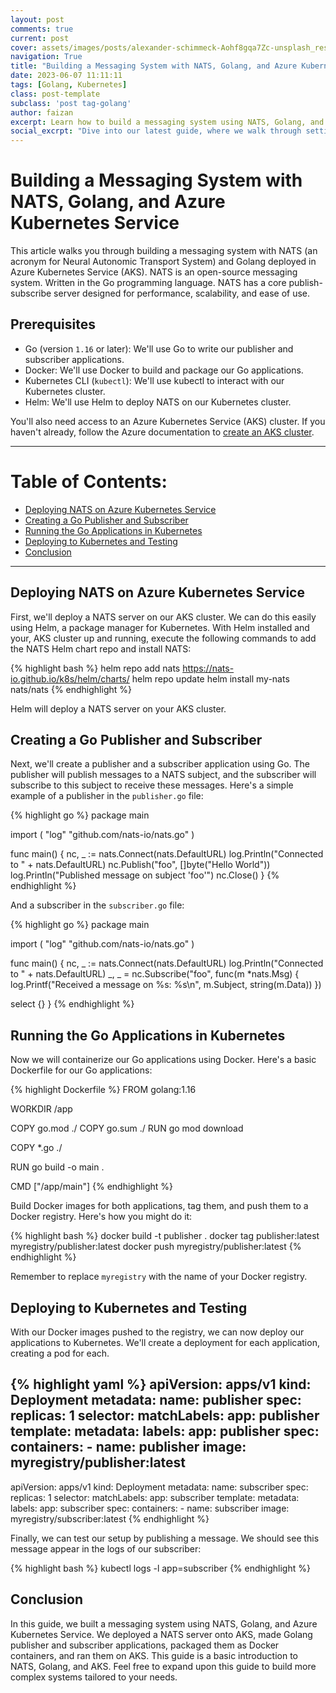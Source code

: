 ```yaml
---
layout: post
comments: true
current: post
cover: assets/images/posts/alexander-schimmeck-Aohf8gqa7Zc-unsplash_resized.webp
navigation: True
title: "Building a Messaging System with NATS, Golang, and Azure Kubernetes Service"
date: 2023-06-07 11:11:11
tags: [Golang, Kubernetes]
class: post-template
subclass: 'post tag-golang'
author: faizan
excerpt: Learn how to build a messaging system using NATS, Golang, and Azure Kubernetes Service in our step-by-step guide.
social_excrpt: "Dive into our latest guide, where we walk through setting up a messaging system with #NATS, #Golang, and #Azure #Kubernetes Service. Learn to deploy a NATS server, build Golang publisher and subscriber applications, package them as #Docker #containers, and run them on #AKS!"
---
```


# Building a Messaging System with NATS, Golang, and Azure Kubernetes Service

This article walks you through building a messaging system with NATS (an acronym for Neural Autonomic Transport System) and Golang deployed in Azure Kubernetes Service (AKS). NATS is an open-source messaging system. Written in the Go programming language. NATS has a core publish-subscribe server designed for performance, scalability, and ease of use.

## Prerequisites

- Go (version `1.16` or later): We'll use Go to write our publisher and subscriber applications.
- Docker: We'll use Docker to build and package our Go applications.
- Kubernetes CLI (`kubectl`): We'll use kubectl to interact with our Kubernetes cluster.
- Helm: We'll use Helm to deploy NATS on our Kubernetes cluster.

You'll also need access to an Azure Kubernetes Service (AKS) cluster. If you haven't already, follow the Azure documentation to [create an AKS cluster](https://docs.microsoft.com/en-us/azure/aks/intro-kubernetes).

***

# Table of Contents:

* [Deploying NATS on Azure Kubernetes Service](#deploying-nats-on-azure-kubernetes-service)
* [Creating a Go Publisher and Subscriber](#creating-a-go-publisher-and-subscriber)
* [Running the Go Applications in Kubernetes](#running-the-go-applications-in-kubernetes)
* [Deploying to Kubernetes and Testing](#deploying-to-kubernetes-and-testing)
* [Conclusion](#conclusion)

***


## Deploying NATS on Azure Kubernetes Service

First, we'll deploy a NATS server on our AKS cluster. We can do this easily using Helm, a package manager for Kubernetes. With Helm installed and your, AKS cluster up and running, execute the following commands to add the NATS Helm chart repo and install NATS:

{% highlight bash %}
helm repo add nats https://nats-io.github.io/k8s/helm/charts/
helm repo update
helm install my-nats nats/nats
{% endhighlight %}

Helm will deploy a NATS server on your AKS cluster.

## Creating a Go Publisher and Subscriber

Next, we'll create a publisher and a subscriber application using Go. The publisher will publish messages to a NATS subject, and the subscriber will subscribe to this subject to receive these messages. Here's a simple example of a publisher in the `publisher.go` file:

{% highlight go %}
package main

import (
  "log"
  "github.com/nats-io/nats.go"
)

func main() {
  nc, _ := nats.Connect(nats.DefaultURL)
  log.Println("Connected to " + nats.DefaultURL)
  nc.Publish("foo", []byte("Hello World"))
  log.Println("Published message on subject 'foo'")
  nc.Close()
}
{% endhighlight %}

And a subscriber in the `subscriber.go` file:

{% highlight go %}
package main

import (
  "log"
  "github.com/nats-io/nats.go"
)

func main() {
  nc, _ := nats.Connect(nats.DefaultURL)
  log.Println("Connected to " + nats.DefaultURL)
  _, _ = nc.Subscribe("foo", func(m *nats.Msg) {
    log.Printf("Received a message on %s: %s\n", m.Subject, string(m.Data))
  })

  select {}
}
{% endhighlight %}

## Running the Go Applications in Kubernetes

Now we will containerize our Go applications using Docker. Here's a basic Dockerfile for our Go applications:

{% highlight Dockerfile %}
FROM golang:1.16

WORKDIR /app

COPY go.mod ./
COPY go.sum ./
RUN go mod download

COPY *.go ./

RUN go build -o main .

CMD ["/app/main"]
{% endhighlight %}

Build Docker images for both applications, tag them, and push them to a Docker registry. Here's how you might do it:

{% highlight bash %}
docker build -t publisher .
docker tag publisher:latest myregistry/publisher:latest
docker push myregistry/publisher:latest
{% endhighlight %}

Remember to replace `myregistry` with the name of your Docker registry.

## Deploying to Kubernetes and Testing

With our Docker images pushed to the registry, we can now deploy our applications to Kubernetes. We'll create a deployment for each application, creating a pod for each.

{% highlight yaml %}
apiVersion: apps/v1
kind: Deployment
metadata:
  name: publisher
spec:
  replicas: 1
  selector:
    matchLabels:
      app: publisher
  template:
    metadata:
      labels:
        app: publisher
    spec:
      containers:
        - name: publisher
          image: myregistry/publisher:latest
---
apiVersion: apps/v1
kind: Deployment
metadata:
  name: subscriber
spec:
  replicas: 1
  selector:
    matchLabels:
      app: subscriber
  template:
    metadata:
      labels:
        app: subscriber
    spec:
      containers:
        - name: subscriber
          image: myregistry/subscriber:latest
{% endhighlight %}

Finally, we can test our setup by publishing a message. We should see this message appear in the logs of our subscriber:

{% highlight bash %}
kubectl logs -l app=subscriber
{% endhighlight %}

## Conclusion

In this guide, we built a messaging system using NATS, Golang, and Azure Kubernetes Service. We deployed a NATS server onto AKS, made Golang publisher and subscriber applications, packaged them as Docker containers, and ran them on AKS. This guide is a basic introduction to NATS, Golang, and AKS. Feel free to expand upon this guide to build more complex systems tailored to your needs.